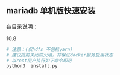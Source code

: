 ## mariadb 单机版快速安装


各目录说明：

10.8
```bash
# 注意：(仅hdfs 不包括yarn)
# 建议提前关闭防火墙，并保证docker服务启用状态
# 以root用户执行如下命令即可
python3  install.py
```